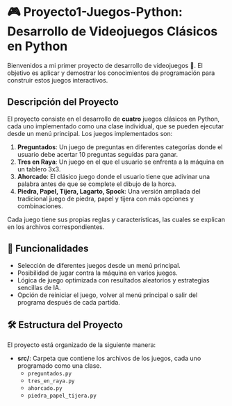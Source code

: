 # 🎮 Proyecto1-Juegos-Python: Desarrollo de Videojuegos Clásicos en Python

Bienvenidos a mi primer proyecto de desarrollo de videojuegos 🎉. El objetivo es aplicar y demostrar los conocimientos de programación para construir estos juegos interactivos.

## Descripción del Proyecto

El proyecto consiste en el desarrollo de **cuatro** juegos clásicos en Python, cada uno implementado como una clase individual, que se pueden ejecutar desde un menú principal. Los juegos implementados son:

1. **Preguntados**: Un juego de preguntas en diferentes categorías donde el usuario debe acertar 10 preguntas seguidas para ganar.
2. **Tres en Raya**: Un juego en el que el usuario se enfrenta a la máquina en un tablero 3x3.
3. **Ahorcado**: El clásico juego donde el usuario tiene que adivinar una palabra antes de que se complete el dibujo de la horca.
4. **Piedra, Papel, Tijera, Lagarto, Spock**: Una versión ampliada del tradicional juego de piedra, papel y tijera con más opciones y combinaciones.

Cada juego tiene sus propias reglas y características, las cuales se explican en los archivos correspondientes.

## 🚀 Funcionalidades

- Selección de diferentes juegos desde un menú principal.
- Posibilidad de jugar contra la máquina en varios juegos.
- Lógica de juego optimizada con resultados aleatorios y estrategias sencillas de IA.
- Opción de reiniciar el juego, volver al menú principal o salir del programa después de cada partida.

## 🛠️ Estructura del Proyecto

El proyecto está organizado de la siguiente manera:

- **src/**: Carpeta que contiene los archivos de los juegos, cada uno programado como una clase.
  - `preguntados.py`
  - `tres_en_raya.py`
  - `ahorcado.py`
  - `piedra_papel_tijera.py`
